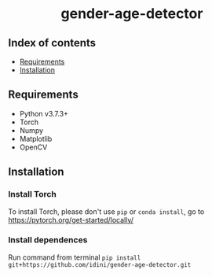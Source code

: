 <h1 align="center">gender-age-detector</h1>

## Index of contents

- [Requirements](#Requirements)
- [Installation](#Installation)

## Requirements
- Python v3.7.3+
- Torch
- Numpy
- Matplotlib
- OpenCV

## Installation

### Install Torch
To install Torch, please don't use ```pip``` or ```conda install```, go to https://pytorch.org/get-started/locally/

### Install dependences

Run command from terminal
```pip install git+https://github.com/idini/gender-age-detector.git```